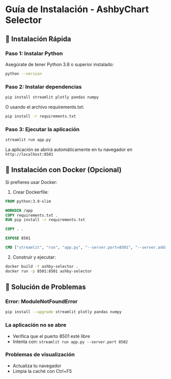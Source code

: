 # Guía de Instalación - AshbyChart Selector

## 🚀 Instalación Rápida

### Paso 1: Instalar Python
Asegúrate de tener Python 3.8 o superior instalado:
```bash
python --version
```

### Paso 2: Instalar dependencias
```bash
pip install streamlit plotly pandas numpy
```

O usando el archivo requirements.txt:
```bash
pip install -r requirements.txt
```

### Paso 3: Ejecutar la aplicación
```bash
streamlit run app.py
```

La aplicación se abrirá automáticamente en tu navegador en `http://localhost:8501`

## 🐳 Instalación con Docker (Opcional)

Si prefieres usar Docker:

1. Crear Dockerfile:
```dockerfile
FROM python:3.9-slim

WORKDIR /app
COPY requirements.txt .
RUN pip install -r requirements.txt

COPY . .

EXPOSE 8501

CMD ["streamlit", "run", "app.py", "--server.port=8501", "--server.address=0.0.0.0"]
```

2. Construir y ejecutar:
```bash
docker build -t ashby-selector .
docker run -p 8501:8501 ashby-selector
```

## 🔧 Solución de Problemas

### Error: ModuleNotFoundError
```bash
pip install --upgrade streamlit plotly pandas numpy
```

### La aplicación no se abre
- Verifica que el puerto 8501 esté libre
- Intenta con: `streamlit run app.py --server.port 8502`

### Problemas de visualización
- Actualiza tu navegador
- Limpia la caché con Ctrl+F5
